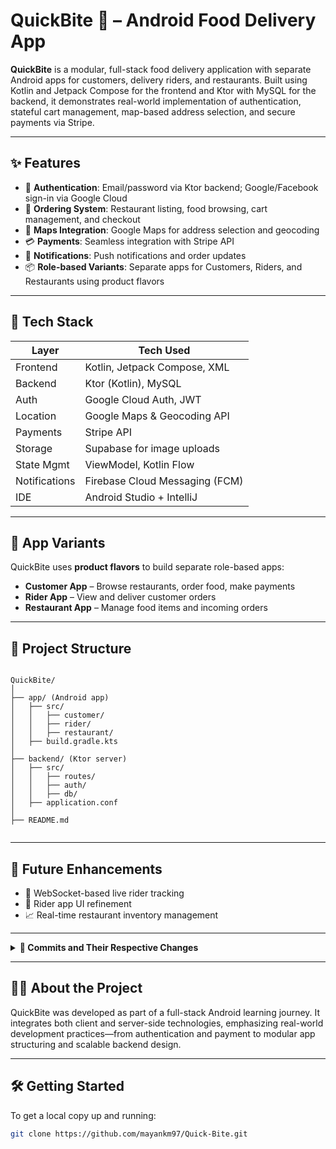 # QuickBite 🍔 – Android Food Delivery App

**QuickBite** is a modular, full-stack food delivery application with separate Android apps for customers, delivery riders, and restaurants. Built using Kotlin and Jetpack Compose for the frontend and Ktor with MySQL for the backend, it demonstrates real-world implementation of authentication, stateful cart management, map-based address selection, and secure payments via Stripe.

---

## ✨ Features

- 🔐 **Authentication**: Email/password via Ktor backend; Google/Facebook sign-in via Google Cloud  
- 🛒 **Ordering System**: Restaurant listing, food browsing, cart management, and checkout  
- 📍 **Maps Integration**: Google Maps for address selection and geocoding  
- 💳 **Payments**: Seamless integration with Stripe API  
- 🔔 **Notifications**: Push notifications and order updates  
- 📦 **Role-based Variants**: Separate apps for Customers, Riders, and Restaurants using product flavors  

---

## 🧱 Tech Stack

| Layer         | Tech Used                        |
|--------------|----------------------------------|
| Frontend     | Kotlin, Jetpack Compose, XML     |
| Backend      | Ktor (Kotlin), MySQL             |
| Auth         | Google Cloud Auth, JWT           |
| Location     | Google Maps & Geocoding API      |
| Payments     | Stripe API                       |
| Storage      | Supabase for image uploads       |
| State Mgmt   | ViewModel, Kotlin Flow           |
| Notifications| Firebase Cloud Messaging (FCM)   |
| IDE          | Android Studio + IntelliJ        |

---

## 📲 App Variants

QuickBite uses **product flavors** to build separate role-based apps:

- **Customer App** – Browse restaurants, order food, make payments  
- **Rider App** – View and deliver customer orders  
- **Restaurant App** – Manage food items and incoming orders  

---

## 📂 Project Structure

```

QuickBite/
│
├── app/ (Android app)
│   ├── src/
│   │   ├── customer/
│   │   ├── rider/
│   │   ├── restaurant/
│   ├── build.gradle.kts
│
├── backend/ (Ktor server)
│   ├── src/
│   │   ├── routes/
│   │   ├── auth/
│   │   ├── db/
│   ├── application.conf
│
├── README.md


```

---

## 🚀 Future Enhancements

- 📍 WebSocket-based live rider tracking  
- 🔧 Rider app UI refinement  
- 📈 Real-time restaurant inventory management  

---

<details>
<summary><strong>📜 Commits and Their Respective Changes</strong></summary>

```

1. Implemented splash screen and fixed theme overlay issues
2. Setup Retrofit, fonts, Dagger-Hilt for DI
3. Designed Sign-Up screen and ViewModel
4. Enabled Sign-Up with backend, learned networking concepts (client-server via IP)
5. Implemented navigation and sign-in functionality
6. Completed Google sign-in and transition animations
7. Handled edge cases in authentication, JWT session setup, started Home screen
8. Implemented restaurant list, menus, shared animations
9. Completed Cart, bottom nav, food details, maps/address structure
10. Map integration initiated
11. Payment integration initiated
12. Google Maps and Stripe both functional
13. Order history/categorization + push notifications + notification UI
14. Implemented product flavors for Customer, Rider, Restaurant
15. Finalized and tested all three variants. Project is complete.

```

</details>

---

## 👨‍💻 About the Project

QuickBite was developed as part of a full-stack Android learning journey. It integrates both client and server-side technologies, emphasizing real-world development practices—from authentication and payment to modular app structuring and scalable backend design.

---

## 🛠️ Getting Started

To get a local copy up and running:

```bash
git clone https://github.com/mayankm97/Quick-Bite.git
